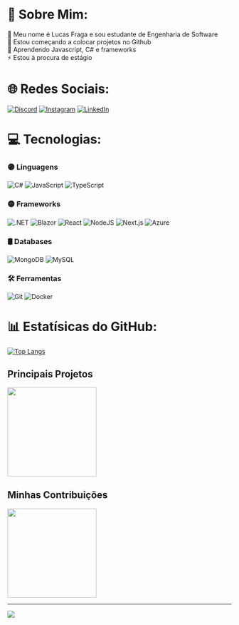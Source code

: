 
# 🧠 Sobre Mim:


🔭 Meu nome é Lucas Fraga e sou estudante de Engenharia de Software<br>🤝 Estou começando a colocar projetos no Github<br>🌱 Aprendendo Javascript, C# e frameworks<br>⚡ Estou à procura de estágio


# 🌐 Redes Sociais:


[![Discord](https://img.shields.io/badge/Discord-%237289DA.svg?logo=discord&logoColor=white)](https://discord.gg/lcf__324344594537906188) [![Instagram](https://img.shields.io/badge/Instagram-%23E4405F.svg?logo=Instagram&logoColor=white)](https://www.instagram.com/_lfraga/) [![LinkedIn](https://img.shields.io/badge/LinkedIn-%230077B5.svg?logo=linkedin&logoColor=white)](https://www.linkedin.com/in/lucas-fraga-2a7918253/) 


# 💻 Tecnologias:


### 🟣 Linguagens


![C#](https://img.shields.io/badge/c%23-%23239120.svg?style=for-the-badge&logo=csharp&logoColor=white) 
![JavaScript](https://img.shields.io/badge/javascript-%23323330.svg?style=for-the-badge&logo=javascript&logoColor=%23F7DF1E) 
![TypeScript](https://img.shields.io/badge/typescript-%23007ACC.svg?style=for-the-badge&logo=typescript&logoColor=white)


### 🟡 Frameworks


![.NET](https://img.shields.io/badge/.NET-5C2D91?style=for-the-badge&logo=.net&logoColor=white)
![Blazor](https://img.shields.io/badge/Blazor-000000?style=for-the-badge&logo=Blazor&logoColor=white)
![React](https://img.shields.io/badge/react-%2320232a.svg?style=for-the-badge&logo=react&logoColor=%2361DAFB)
![NodeJS](https://img.shields.io/badge/node.js-6DA55F?style=for-the-badge&logo=node.js&logoColor=white) 
![Next.js](https://img.shields.io/badge/next.js-000000?style=for-the-badge&logo=next.js&logoColor=white)
![Azure](https://img.shields.io/badge/azure-%230072C9.svg?style=for-the-badge&logo=microsoft-azure&logoColor=white)


### 🛢 Databases


![MongoDB](https://img.shields.io/badge/MongoDB-%234ea94b.svg?style=for-the-badge&logo=mongodb&logoColor=white)
![MySQL](https://img.shields.io/badge/mysql-%2300000f.svg?style=for-the-badge&logo=mysql&logoColor=white)


### 🛠️ Ferramentas


![Git](https://img.shields.io/badge/git-%23F05033.svg?style=for-the-badge&logo=git&logoColor=white)
![Docker](https://img.shields.io/badge/docker-%230db7ed.svg?style=for-the-badge&logo=docker&logoColor=white)


# 📊 Estatísicas do GitHub:


[comment]: <> (Most Used Langs)

[![Top Langs](https://github-readme-stats.vercel.app/api/top-langs/?username=l-fraga2811&layout=donut-vertical&show_icons=true&theme=transparent)](https://github.com/anuraghazra/github-readme-stats)

## Principais Projetos

[comment]: <> (Repositorio)

<a href="https://github.com/l-fraga2811/dio-lab-open-source">
    <img height = 200 align= "center" src="https://github-readme-stats.vercel.app/api/pin/?username=l-fraga2811&repo=dio-lab-open-source&)](https://github.com/l-fraga2811/dio-lab-open-source&theme=transparent"/>
</a>

## Minhas Contribuições

[comment]: <> (Repositorio)

<a href="https://github.com/l-fraga2811/dio-lab-open-source">
    <img height = 200 align= "center" src="https://github-readme-stats.vercel.app/api/pin/?username=l-fraga2811&repo=dio-lab-open-source&)](https://github.com/l-fraga2811/dio-lab-open-source&theme=transparent"/>
</a>

---
[![](https://visitcount.itsvg.in/api?id=l-fraga2811&icon=0&color=0)](https://visitcount.itsvg.in)

<!-- Proudly created with GPRM ( https://gprm.itsvg.in ) -->
